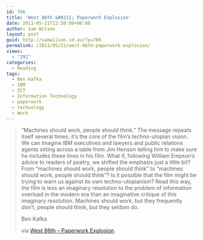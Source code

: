 ```yaml
---
id: 766
title: 'West 86th &#8211; Paperwork Explosion'
date: 2011-05-21T12:50:09+00:00
author: Sam Wilson
layout: post
guid: http://samwilson.id.au/?p=766
permalink: /2011/05/21/west-86th-paperwork-explosion/
views:
  - "291"
categories:
  - Reading
tags:
  - Ben Kafka
  - IBM
  - ICT
  - Information Technology
  - paperwork
  - technology
  - Work
---
```

> “Machines should work, people should think.” The message repeats itself several times; it’s the core of the film’s techno-utopian vision. We can imagine IBM executives and lawyers and public relations agents sitting across a table from Jim Henson telling him to make sure he includes these lines in his film. What if, following William Empson’s advice to readers of poetry, we shifted the emphasis just a little bit? From “machines should work, people should think” to “machines should work, people should think”? Is it possible that the film might be trying to warn us against its own techno-utopianism? Read this way, the film is less an imaginary resolution to the problem of information overload in the modern era than an imaginative critique of this imaginary resolution. Machines should work, but they frequently don’t; people should think, but they seldom do.
> 
> Ben Kafka
> 
> via [West 86th &#8211; Paperwork Explosion](http://www.west86th.bgc.bard.edu/articles/paperwork-explosion.html#).